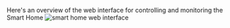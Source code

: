 Here's an overview of the web interface for controlling and monitoring the Smart Home
![smart home web interface](https://github.com/user-attachments/assets/1d3beb99-23b2-4967-9561-0ae0933bacba)

